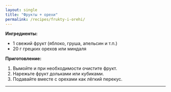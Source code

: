 ```yaml
---
layout: single
title: "Фрукты + орехи"
permalink: /recipes/frukty-i-orehi/
---
```


**Ингредиенты:**
- 1 свежий фрукт (яблоко, груша, апельсин и т.п.)  
- 20 г грецких орехов или миндаля  

**Приготовление:**
1. Вымойте и при необходимости очистите фрукт.  
2. Нарежьте фрукт дольками или кубиками.  
3. Подавайте вместе с орехами как лёгкий перекус.  

---
